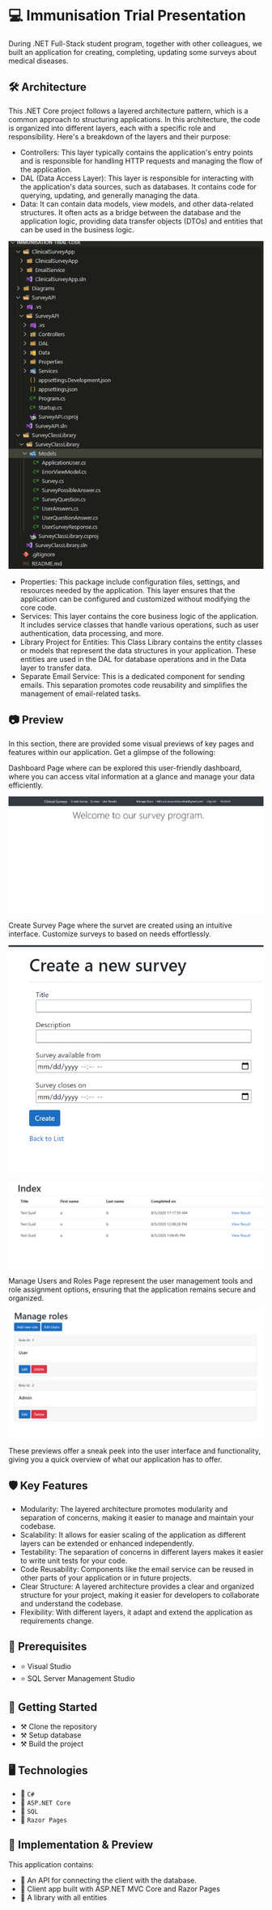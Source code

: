 # 💻 Immunisation Trial Presentation
During .NET Full-Stack student program, together with other colleagues, we built an application for creating, completing, updating some surveys about medical diseases.

## 🛠️ Architecture
This .NET Core project follows a layered architecture pattern, which is a common approach to structuring applications. In this architecture, the code is organized into different layers, each with a specific role and responsibility. Here's a breakdown of the layers and their purpose:
* Controllers: This layer typically contains the application's entry points and is responsible for handling HTTP requests and managing the flow of the application.
* DAL (Data Access Layer): This layer is responsible for interacting with the application's data sources, such as databases. It contains code for querying, updating, and generally managing the data.
* Data: It can contain data models, view models, and other data-related structures. It often acts as a bridge between the database and the application logic, providing data transfer objects (DTOs) and entities that can be used in the business logic.

<p align="center">
  <img src="https://github.com/Piciorus-Ovidiu-Mihai/Immunisation-Trial-Code/blob/master/immunisation-trial-architecture.png">
</p>

* Properties: This package include configuration files, settings, and resources needed by the application. This layer ensures that the application can be configured and customized without modifying the core code.
* Services: This layer contains the core business logic of the application. It includes service classes that handle various operations, such as user authentication, data processing, and more.
* Library Project for Entities: This Class Library contains the entity classes or models that represent the data structures in your application. These entities are used in the DAL for database operations and in the Data layer to transfer data.
* Separate Email Service: This is a dedicated component for sending emails. This separation promotes code reusability and simplifies the management of email-related tasks.

## 📷 Preview  
In this section, there are provided some visual previews of key pages and features within our application. Get a glimpse of the following:

Dashboard Page where can be explored this user-friendly dashboard, where you can access vital information at a glance and manage your data efficiently.

<p align="center">
  <img src="https://github.com/Piciorus-Ovidiu-Mihai/Photos/blob/master/home.PNG">
</p>

Create Survey Page where the survet are created using an intuitive interface. Customize surveys to based on needs effortlessly.

<p align="center">
  <img src="https://github.com/Piciorus-Ovidiu-Mihai/Photos/blob/master/savesurvey.PNG">
</p>

<p align="center">
 <img src="https://github.com/Piciorus-Ovidiu-Mihai/Photos/blob/master/statistics.PNG">
</p>

Manage Users and Roles Page represent the user management tools and role assignment options, ensuring that the application remains secure and organized.

<p align="center">
  <img src="https://github.com/Piciorus-Ovidiu-Mihai/Photos/blob/master/adminapge.PNG">
</p>

These previews offer a sneak peek into the user interface and functionality, giving you a quick overview of what our application has to offer.

## 🛡️ Key Features
* Modularity: The layered architecture promotes modularity and separation of concerns, making it easier to manage and maintain your codebase.
* Scalability: It allows for easier scaling of the application as different layers can be extended or enhanced independently.
* Testability: The separation of concerns in different layers makes it easier to write unit tests for your code.
* Code Reusability: Components like the email service can be reused in other parts of your application or in future projects.
* Clear Structure: A layered architecture provides a clear and organized structure for your project, making it easier for developers to collaborate and understand the codebase.
* Flexibility: With different layers, it adapt and extend the application as requirements change.

## 💽 Prerequisites
* ⭐ Visual Studio
* ⭐ SQL Server Management Studio

## 🚀 Getting Started
* ⚒️ Clone the repository
* ⚒️ Setup database
* ⚒️ Build the project

## 🖥️ Technologies
* 💽 `C#`
* 💽 `ASP.NET Core`
* 💽 `SQL`
* 💽 `Razor Pages`


## 💎 Implementation & Preview
This application contains: 
* 🚀 An API for connecting the client with the database. 
* 🚀 Client app built with ASP.NET MVC Core and Razor Pages
* 🚀 A library with all entities
